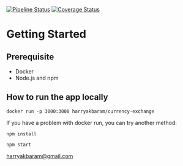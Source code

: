 [![Pipeline Status](https://gitlab.com/harry.akbar/exchange-currency/badges/master/pipeline.svg)](https://gitlab.com/harry.akbar/exchange-currency)
[![Coverage Status](https://gitlab.com/harry.akbar/exchange-currency/badges/master/coverage.svg)](https://gitlab.com/harry.akbar/exchange-currency)


# Getting Started

## Prerequisite
- Docker
- Node.js and npm

## How to run the app locally
`docker run -p 3000:3000 harryakbaram/currency-exchange`

If you have a problem with docker run, you can try another method:

`npm install`

`npm start`

harryakbaram@gmail.com